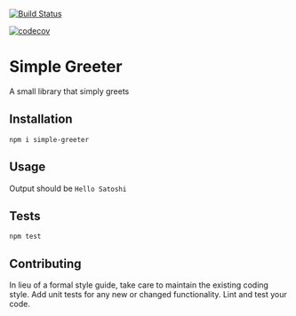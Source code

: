 [![Build Status](https://travis-ci.org/kalwar/simple-greeter.svg?branch=master)](https://travis-ci.org/kalwar/simple-greeter)

[![codecov](https://codecov.io/gh/kalwar/simple-greeter/branch/master/graph/badge.svg)](https://codecov.io/gh/kalwar/simple-greeter)


Simple Greeter
=========

A small library that simply greets

## Installation

  `npm i simple-greeter`

## Usage

  Output should be `Hello Satoshi`


## Tests

  `npm test`

## Contributing

In lieu of a formal style guide, take care to maintain the existing coding style. Add unit tests for any new or changed functionality. Lint and test your code.
